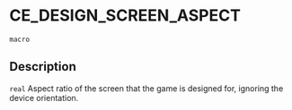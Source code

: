 # CE_DESIGN_SCREEN_ASPECT
`macro`
## Description
`real` Aspect ratio of the screen that the game is designed for,
 ignoring the device orientation.